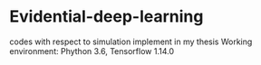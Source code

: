# Evidential-deep-learning
codes with respect to simulation implement in my thesis
Working environment: Phython 3.6, Tensorflow 1.14.0
